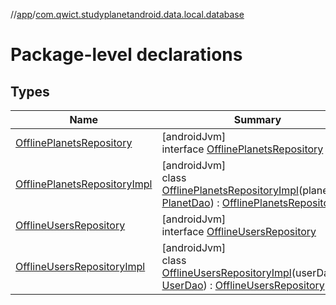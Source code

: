 //[app](../../index.md)/[com.qwict.studyplanetandroid.data.local.database](index.md)

# Package-level declarations

## Types

| Name | Summary |
|---|---|
| [OfflinePlanetsRepository](-offline-planets-repository/index.md) | [androidJvm]<br>interface [OfflinePlanetsRepository](-offline-planets-repository/index.md) |
| [OfflinePlanetsRepositoryImpl](-offline-planets-repository-impl/index.md) | [androidJvm]<br>class [OfflinePlanetsRepositoryImpl](-offline-planets-repository-impl/index.md)(planetDao: [PlanetDao](../com.qwict.studyplanetandroid.data.local.dao/-planet-dao/index.md)) : [OfflinePlanetsRepository](-offline-planets-repository/index.md) |
| [OfflineUsersRepository](-offline-users-repository/index.md) | [androidJvm]<br>interface [OfflineUsersRepository](-offline-users-repository/index.md) |
| [OfflineUsersRepositoryImpl](-offline-users-repository-impl/index.md) | [androidJvm]<br>class [OfflineUsersRepositoryImpl](-offline-users-repository-impl/index.md)(userDao: [UserDao](../com.qwict.studyplanetandroid.data.local.dao/-user-dao/index.md)) : [OfflineUsersRepository](-offline-users-repository/index.md) |
